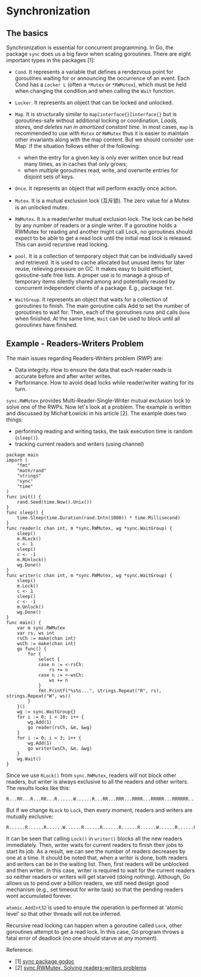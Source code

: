 # Synchronization

## The basics
Synchronization is essential for concurrent programming. In Go,  the package `sync` does us a big favor when 
scaling goroutines. There are eight important types in the packages [1]:
- `Cond`. It represents a variable that defines a rendezvous point for goroutines waiting for or 
announcing the occurrence of an event. Each Cond has a `Locker L` (often a `*Mutex` or `*RWMutex`), which must be held when changing the 
condition and when calling the `Wait` function. 

- `Locker`. It represents an object that can be locked and unlocked.

- `Map`. It is structurally similar to `map[interface{}]interface{}` but is goroutines-safe without additional locking 
or coordination. *Loads, stores, and deletes run in amortized constant time.* In most cases, `map` is recommended to use 
 with `Mutex` or `RWMutex` thus it is easier to maintain other invariants along with the map content. But we should 
 consider use Map` if the situation follows either of the following:
    - when the entry for a given key is only ever written once but read many times, as in caches that only grows;
    - when multiple goroutines read, write, and overwrite entries for disjoint sets of keys. 
    
- `Once`. It represents an object that will perform exactly once action.

- `Mutex`. It is a mutual exclusion lock (互斥锁). The zero value for a Mutex is an unlocked mutex.

- `RWMutex`. It is a reader/writer mutual exclusion lock. The lock can be held by any number of readers or a single 
writer. If a goroutine holds a RWMutex for reading and another might call Lock, no goroutines should expect to be able 
to get a read lock until the initial read lock is released. This can avoid recursive read locking. 

- `pool`. It is a collection of temporary object that can be individually saved and retrieved. It is used to cache 
allocated but  unused items for later reuse, relieving pressure on GC. It makes easy to build efficient, goroutine-safe 
free lists. A proper use is to manage a group of temporary items silently shared among and potentially reused by 
concurrent independent clients of a package. E.g., package `fmt`.

- `WaitGroup`. It represents an object that waits for a collection of goroutines to finish. The main goroutine calls Add 
to set the number of goroutines to wait for. Then, each of the goroutines runs and calls `Done` when finished. At the same 
time, `Wait` can be used to block until all goroutines have finished.

## Example - Readers-Writers Problem
The main issues regarding Readers-Writers problem (RWP) are:
- Data integrity. How to ensure the data that each reader reads is accurate before and after writer writes.
- Performance. How to avoid dead locks while reader/writer waiting for its turn. 

`sync.RWMutex` provides Multi-Reader-Single-Writer mutual exclusion lock to solve one of the RWPs. Now let's look at 
a problem. The example is written and discussed by Michał Łowicki in his article [2]. The example does two things:
- performing reading and writing tasks, the task execution time is random (`sleep()`). 
- tracking current readers and writers (using channel) 
```
package main
import (
    "fmt"
    "math/rand"
    "strings"
    "sync"
    "time"
)
func init() {
    rand.Seed(time.Now().Unix())
}
func sleep() {
    time.Sleep(time.Duration(rand.Intn(1000)) * time.Millisecond)
}
func reader(c chan int, m *sync.RWMutex, wg *sync.WaitGroup) {
    sleep()
    m.RLock()
    c <- 1
    sleep()
    c <- -1
    m.RUnlock()
    wg.Done()
}
func writer(c chan int, m *sync.RWMutex, wg *sync.WaitGroup) {
    sleep()
    m.Lock()
    c <- 1
    sleep()
    c <- -1
    m.Unlock()
    wg.Done()
}
func main() {
    var m sync.RWMutex
    var rs, ws int
    rsCh := make(chan int)
    wsCh := make(chan int)
    go func() {
        for {
            select {
            case n := <-rsCh:
                rs += n
            case n := <-wsCh:
                ws += n
            }
            fmt.Printf("%s%s...", strings.Repeat("R", rs), strings.Repeat("W", ws))
        }
    }()
    wg := sync.WaitGroup{}
    for i := 0; i < 10; i++ {
        wg.Add(1)
        go reader(rsCh, &m, &wg)
    }
    for i := 0; i < 3; i++ {
        wg.Add(1)
        go writer(wsCh, &m, &wg)
    }
    wg.Wait()
}
```

Since we use `RLock()` from `sync.RWMutex`, readers will not block other readers, but writer is always exclusive to all 
the readers and other writers. The results looks like this:
```
R...RR...R...RR...R......W......R...RR...RRR...RRRR...RRRRR...RRRRRR...RRRRRRR...RRRRRR...RRRRR...RRRR...RRR...RR...R......W......W...
```

But if we change `RLock` to `Lock`, then every moment, readers and writers are mutually exclusive: 
```
R......R......R......W......R......R......R......R......W......R......R......R......W...
```

It can be seen that calling `Lock()` in `writer()` blocks all the new readers immediately. Then, writer waits for 
current readers to finish their jobs to start its job. As a result, we can see the number of readers decreases by one 
at a time. It should be noted that, when a writer is done, both readers and writers can be in the waiting list. Then, 
first readers will be unblocked and then writer. In this case, writer is required to wait for the current readers so 
neither readers or writers will get starved (doing nothing). Although, Go allows us to pend over a billion readers, we 
still need design good mechanism (e.g., set timeout for write task) so that the pending readers wont accumulated forever.


`atomic.AddInt32` is used to ensure the operation is performed at 'atomic level' so that other threads will not 
be inferred.

Recursive read locking can happen when a goroutine called `Lock`, other goroutines attempt to get a read lock. 
In this case, Go program throws a fatal error of deadlock (no one should starve at any moment). 


Reference:
- [1] [sync package godoc](https://golang.org/pkg/sync)
- [2] [sync.RWMutex, Solving readers-writers problems](https://medium.com/golangspec/sync-rwmutex-ca6c6c3208a0)